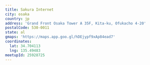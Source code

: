 ```yaml
---
title: Sakura Internet
city: osaka
country: jp
address: 'Grand Front Osaka Tower A 35F, Kita-ku, Ofukacho 4-20'
postalCode: 530-0011
state: al
gmaps: 'https://maps.app.goo.gl/hDEjypf9xAp84ead7'
coordinates:
  lat: 34.704113
  lng: 135.49483
meetupId: 25928725
---
```


